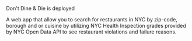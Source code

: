 Don't Dine & Die is deployed 

A web app that allow you to search for restaurants in NYC by zip-code, borough and or cuisine by utilizing NYC Health Inspection grades provided by NYC Open Data API to see restaurant violations and failure reasons.
